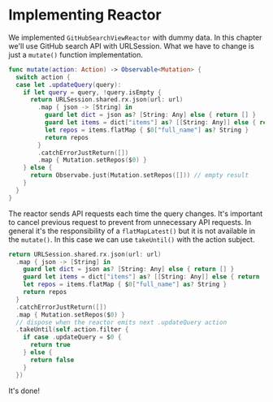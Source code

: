 # Implementing Reactor

We implemented `GitHubSearchViewReactor` with dummy data. In this chapter we'll use GitHub search API with URLSession. What we have to change is just a `mutate()` function implementation.

```swift
func mutate(action: Action) -> Observable<Mutation> {
  switch action {
  case let .updateQuery(query):
    if let query = query, !query.isEmpty {
      return URLSession.shared.rx.json(url: url)
        .map { json -> [String] in
          guard let dict = json as? [String: Any] else { return [] }
          guard let items = dict["items"] as? [[String: Any]] else { return [] }
          let repos = items.flatMap { $0["full_name"] as? String }
          return repos
        }
        .catchErrorJustReturn([])
        .map { Mutation.setRepos($0) }
    } else {
      return Observabe.just(Mutation.setRepos([])) // empty result
    }
  }
}
```

The reactor sends API requests each time the query changes. It's important to cancel previous request to prevent from unnecessary API requests. In general it's the responsibility of a `flatMapLatest()` but it is not available in the `mutate()`. In this case we can use `takeUntil()` with the action subject.

```swift
return URLSession.shared.rx.json(url: url)
  .map { json -> [String] in
    guard let dict = json as? [String: Any] else { return [] }
    guard let items = dict["items"] as? [[String: Any]] else { return [] }
    let repos = items.flatMap { $0["full_name"] as? String }
    return repos
  }
  .catchErrorJustReturn([])
  .map { Mutation.setRepos($0) }
  // dispose when the reactor emits next .updateQuery action
  .takeUntil(self.action.filter {
    if case .updateQuery = $0 {
      return true
    } else {
      return false
    }
  })
```

It's done!
